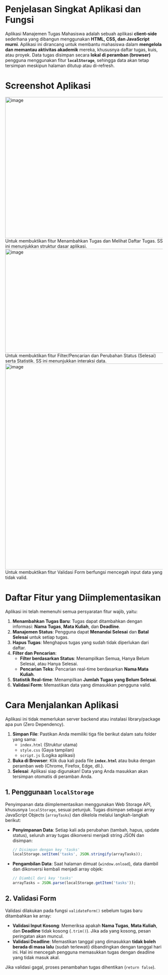 # Penjelasan Singkat Aplikasi dan Fungsi
Aplikasi Manajemen Tugas Mahasiswa adalah sebuah aplikasi **client-side** sederhana yang dibangun menggunakan **HTML, CSS, dan JavaScript murni**. Aplikasi ini dirancang untuk membantu mahasiswa dalam **mengelola dan memantau aktivitas akademik** mereka, khususnya daftar tugas, kuis, atau proyek. Data tugas disimpan secara **lokal di peramban (browser)** pengguna menggunakan fitur **`localStorage`**, sehingga data akan tetap tersimpan meskipun halaman ditutup atau di-refresh.

#  Screenshot Aplikasi
<img width="1003" height="452" alt="image" src="https://github.com/user-attachments/assets/6c2540d6-3d6a-4eff-9389-f283b70630c6" />
Untuk membuktikan fitur Menambahkan Tugas dan Melihat Daftar Tugas. SS ini menunjukkan struktur dasar aplikasi.
<img width="1023" height="333" alt="image" src="https://github.com/user-attachments/assets/62ac03de-aed0-41a9-9a50-474b09176541" />
Untuk membuktikan fitur Filter/Pencarian dan Perubahan Status (Selesai) serta Statistik. SS ini menunjukkan interaksi data.
<img width="996" height="659" alt="image" src="https://github.com/user-attachments/assets/ef13b0b9-5970-4c28-9056-50538af98724" />
Untuk membuktikan fitur Validasi Form berfungsi mencegah input data yang tidak valid.

# Daftar Fitur yang Diimplementasikan
Aplikasi ini telah memenuhi semua persyaratan fitur wajib, yaitu:

1.  **Menambahkan Tugas Baru**: Tugas dapat ditambahkan dengan informasi: **Nama Tugas**, **Mata Kuliah**, dan **Deadline**.
2.  **Manajemen Status**: Pengguna dapat **Menandai Selesai** dan **Batal Selesai** untuk setiap tugas.
3.  **Hapus Tugas**: Menghapus tugas yang sudah tidak diperlukan dari daftar.
4.  **Filter dan Pencarian**:
    * **Filter berdasarkan Status**: Menampilkan Semua, Hanya Belum Selesai, atau Hanya Selesai.
    * **Pencarian Teks**: Pencarian real-time berdasarkan **Nama Mata Kuliah**.
5.  **Statistik Real-time**: Menampilkan **Jumlah Tugas yang Belum Selesai**.
6.  **Validasi Form**: Memastikan data yang dimasukkan pengguna valid.

# Cara Menjalankan Aplikasi

Aplikasi ini tidak memerlukan server backend atau instalasi library/package apa pun (Zero Dependency).

1.  **Simpan File**: Pastikan Anda memiliki tiga file berikut dalam satu folder yang sama:
    * `index.html` (Struktur utama)
    * `style.css` (Gaya tampilan)
    * `script.js` (Logika aplikasi)
2.  **Buka di Browser**: Klik dua kali pada file **`index.html`** atau buka dengan peramban web (Chrome, Firefox, Edge, dll.).
3.  **Selesai**: Aplikasi siap digunakan! Data yang Anda masukkan akan tersimpan otomatis di peramban Anda.

## 1. Penggunaan `localStorage`

Penyimpanan data diimplementasikan menggunakan Web Storage API, khususnya `localStorage`, sesuai petunjuk. Tugas disimpan sebagai array JavaScript Objects (`arrayTasks`) dan dikelola melalui langkah-langkah berikut:

* **Penyimpanan Data**: Setiap kali ada perubahan (tambah, hapus, update status), seluruh array tugas dikonversi menjadi string JSON dan disimpan:
    ```javascript
    // Disimpan dengan key 'tasks'
    localStorage.setItem('tasks', JSON.stringify(arrayTasks));
    ```
* **Pengambilan Data**: Saat halaman dimuat (`window.onload`), data diambil dan dikonversi kembali menjadi array objek:
    ```javascript
    // Diambil dari key 'tasks'
    arrayTasks = JSON.parse(localStorage.getItem('tasks'));
    ```

## 2. Validasi Form

Validasi dilakukan pada fungsi `validateForm()` sebelum tugas baru ditambahkan ke array:

* **Validasi Input Kosong**: Memeriksa apakah **Nama Tugas**, **Mata Kuliah**, dan **Deadline** tidak kosong (`.trim()`). Jika ada yang kosong, pesan peringatan akan muncul.
* **Validasi Deadline**: Memastikan tanggal yang dimasukkan **tidak boleh berada di masa lalu** (sudah terlewati) dibandingkan dengan tanggal hari ini. Hal ini mencegah pengguna memasukkan tugas dengan deadline yang tidak masuk akal.

Jika validasi gagal, proses penambahan tugas dihentikan (`return false`).
